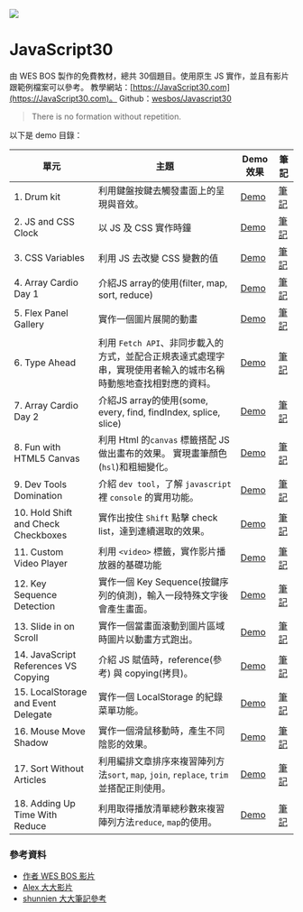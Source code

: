 ﻿![](https://javascript30.com/images/JS3-social-share.png)

# JavaScript30


由 WES BOS 製作的免費教材，總共 30個題目。使用原生 JS 實作，並且有影片跟範例檔案可以參考。
教學網站：[https://JavaScript30.com](https://JavaScript30.com)。
Github：[wesbos/Javascript30](https://github.com/wesbos/JavaScript30)

> There is no formation without repetition.

以下是 demo 目錄：

| 單元                                 | 主題                                                                                                             | Demo效果                                                                                            | 筆記                                                                                                                    |
| ------------------------------------ | ---------------------------------------------------------------------------------------------------------------- | --------------------------------------------------------------------------------------------------- | ----------------------------------------------------------------------------------------------------------------------- |
| 1. Drum kit                          | 利用鍵盤按鍵去觸發畫面上的呈現與音效。                                                                           | [Demo](https://hazelhsieh.github.io/JavaScript30/01%20-%20JavaScript%20Drum%20Kit/)                 | [筆記](https://github.com/HazelHsieh/JavaScript30/tree/main/01%20-%20JavaScript%20Drum%20Kit/README.md)                 |
| 2. JS and CSS Clock                  | 以 JS 及 CSS 實作時鐘                                                                                            | [Demo](https://hazelhsieh.github.io/JavaScript30/02%20-%20JS%20and%20CSS%20Clock/)                  | [筆記](https://github.com/HazelHsieh/JavaScript30/blob/main/02%20-%20JS%20and%20CSS%20Clock/README.md)                  |
| 3. CSS Variables                     | 利用 JS 去改變 CSS 變數的值                                                                                      | [Demo](https://hazelhsieh.github.io/JavaScript30/03%20-%20CSS%20Variables/)                         | [筆記](https://github.com/HazelHsieh/JavaScript30/tree/main/03%20-%20CSS%20Variables/README.md)                         |
| 4. Array Cardio Day 1                | 介紹JS array的使用(filter, map, sort, reduce)                                                                    | [Demo](https://hazelhsieh.github.io/JavaScript30/04%20-%20Array%20Cardio%20Day%201/)                | [筆記](https://github.com/HazelHsieh/JavaScript30/tree/main/04%20-%20Array%20Cardio%20Day%201/README.md)                |
| 5. Flex Panel Gallery                | 實作一個圖片展開的動畫                                                                                           | [Demo](https://hazelhsieh.github.io/JavaScript30/05%20-%20Flex%20Panel%20Gallery/)                  | [筆記](https://github.com/HazelHsieh/JavaScript30/tree/main/05%20-%20Flex%20Panel%20Gallery/README.md)                  |
| 6. Type Ahead                        | 利用 `Fetch API`、非同步載入的方式，並配合正規表達式處理字串，實現使用者輸入的城市名稱時動態地查找相對應的資料。 | [Demo](https://hazelhsieh.github.io/JavaScript30/06%20-%20Type%20Ahead/)                            | [筆記](https://github.com/HazelHsieh/JavaScript30/tree/main/06%20-%20Type%20Ahead/README.md)                            |
| 7. Array Cardio Day 2                | 介紹JS array的使用(some, every, find, findIndex, splice, slice)                                                  | [Demo](https://hazelhsieh.github.io/JavaScript30/07%20-%20Array%20Cardio%20Day%202/)                | [筆記](https://github.com/HazelHsieh/JavaScript30/tree/main/07%20-%20Array%20Cardio%20Day%202/README.md)                |
| 8. Fun with HTML5 Canvas             | 利用 Html 的`canvas` 標籤搭配 JS 做出畫布的效果。 實現畫筆顏色(`hsl`)和粗細變化。                                | [Demo](https://hazelhsieh.github.io/JavaScript30/08%20-%20Fun%20with%20HTML5%20Canvas/)             | [筆記](https://github.com/HazelHsieh/JavaScript30/tree/main/08%20-%20Fun%**20with**%20HTML5%20Canvas/README.md)         |
| 9. Dev Tools Domination              | 介紹 `dev tool`，了解 `javascript` 裡 `console` 的實用功能。                                                     | [Demo](https://hazelhsieh.github.io/JavaScript30/09%20-%20Dev%20Tools%20Domination/)                | [筆記](https://github.com/HazelHsieh/JavaScript30/tree/main/09%20-%20Dev%20Tools%20Domination/README.md)                |
| 10. Hold Shift and Check Checkboxes  | 實作出按住 `Shift` 點擊 check list，達到連續選取的效果。                                                         | [Demo](https://hazelhsieh.github.io/JavaScript30/10%20-%20Hold%20Shift%20and%20Check%20Checkboxes/) | [筆記](https://github.com/HazelHsieh/JavaScript30/tree/main/10%20-%20Hold%20Shift%20and%20Check%20Checkboxes/README.md) |
| 11. Custom Video Player              | 利用 `<video>` 標籤，實作影片播放器的基礎功能                                                                    | [Demo](https://hazelhsieh.github.io/JavaScript30/11%20-%20Custom%20Video%20Player/)                 | [筆記](https://github.com/HazelHsieh/JavaScript30/tree/main/11%20-%20Custom%20Video%20Player/README.md)                 |
| 12. Key Sequence Detection           | 實作一個 Key Sequence(按鍵序列的偵測)，輸入一段特殊文字後會產生畫面。                                            | [Demo](https://hazelhsieh.github.io/JavaScript30/12%20-%20Key%20Sequence%20Detection/)              | [筆記](https://github.com/HazelHsieh/JavaScript30/tree/main/12%20-%20Key%20Sequence%20Detection/README.md)              |
| 13. Slide in on Scroll               | 實作一個當畫面滾動到圖片區域時圖片以動畫方式跑出。                                                               | [Demo](https://hazelhsieh.github.io/JavaScript30/13%20-%20Slide%20in%20on%20Scroll/)                | [筆記](https://github.com/HazelHsieh/JavaScript30/tree/main/13%20-%20Slide%20in%20on%20Scroll/README.md)                |
| 14. JavaScript References VS Copying | 介紹 JS 賦值時，reference(參考) 與 copying(拷貝)。                                                               | [Demo](https://hazelhsieh.github.io/JavaScript30/14%20-%20JavaScript%20References%20VS%20Copying/)  | [筆記](https://github.com/HazelHsieh/JavaScript30/tree/main/14%20-%20JavaScript%20References%20VS%20Copying/README.md)  |
| 15. LocalStorage and Event Delegate  | 實作一個 LocalStorage 的紀錄菜單功能。                                                                           | [Demo](https://hazelhsieh.github.io/JavaScript30/15%20-%20LocalStorage/)                            | [筆記](https://github.com/HazelHsieh/JavaScript30/tree/main/15%20-%20LocalStorage/README.md)                            |
| 16. Mouse Move Shadow                | 實作一個滑鼠移動時，產生不同陰影的效果。                                                                         | [Demo](https://hazelhsieh.github.io/JavaScript30/16%20-%20Mouse%20Move%20Shadow/)                   | [筆記](https://github.com/HazelHsieh/JavaScript30/tree/main/16%20-%20Mouse%20Move%20Shadow/README.md)                   |
| 17. Sort Without Articles            | 利用編排文章排序來複習陣列方法`sort`, `map`, `join`, `replace`, `trim` 並搭配正則使用。                          | [Demo](https://hazelhsieh.github.io/JavaScript30/17%20-%20Sort%20Without%20Articles/)               | [筆記](https://github.com/HazelHsieh/JavaScript30/tree/main/17%20-%20Sort%20Without%20Articles/README.md)               |
| 18. Adding Up Time With Reduce       | 利用取得播放清單總秒數來複習陣列方法`reduce`, `map`的使用。                                                      | [Demo](https://hazelhsieh.github.io/JavaScript30/18%20-%20Adding%20Up%20Times%20with%20Reduce/)     | [筆記](https://github.com/HazelHsieh/JavaScript30/tree/main/18%20-%20Adding%20Up%20Times%20with%20Reduce/README.md)     |




### 參考資料

- [作者 WES BOS 影片](https://www.youtube.com/playlist?list=PLu8EoSxDXHP6CGK4YVJhL_VWetA865GOH)
- [Alex 大大影片](https://www.youtube.com/playlist?list=PLEfh-m_KG4dYbxVoYDyT_fmXZHnuKg2Fq)
- [shunnien 大大筆記參考](https://shunnien.github.io/JavaScript30day/)